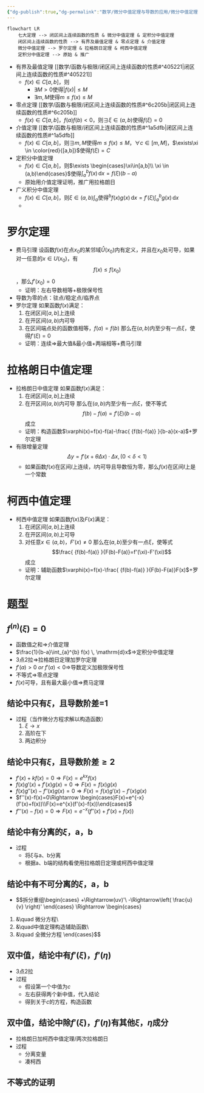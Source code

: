 ```yaml
---
{"dg-publish":true,"dg-permalink":"数学/微分中值定理与导数的应用/微分中值定理","permalink":"/数学/微分中值定理与导数的应用/微分中值定理/","dgHomeLink":true,"dgPassFrontmatter":false}
---
```



```mermaid
flowchart LR
	七大定理 --> 闭区间上连续函数的性质 & 微分中值定理 & 定积分中值定理
	闭区间上连续函数的性质 --> 有界及最值定理 & 零点定理 & 介值定理
	微分中值定理 --> 罗尔定理 & 拉格朗日定理 & 柯西中值定理
	定积分中值定理 --> 原始 & 推广
```
- 有界及最值定理 [[数学/函数与极限/闭区间上连续函数的性质#^405221|闭区间上连续函数的性质#^405221]]
	- $f(x)\in C[a,b]$，则
		- $\exists M>0$使得$|f(x)|\leq M$
		- $\exists m, M$使得$m\leq f(x)\leq M$
- 零点定理 [[数学/函数与极限/闭区间上连续函数的性质#^6c205b|闭区间上连续函数的性质#^6c205b]]
	- $f(x)\in C[a,b]$，$f(a)f(b)<0$，则$\exists \xi \in (a,b)$使得$f(\xi)=0$
- 介值定理 [[数学/函数与极限/闭区间上连续函数的性质#^1a5dfb|闭区间上连续函数的性质#^1a5dfb]]
	- $f(x)\in C[a,b]$，则$\exists m,M$使得$m\leq f(x)\leq M$，$\forall c\in [m,M]$，$\exists\xi \in \color{red}{[a,b]}$使得$f(\xi)=C$
- 定积分中值定理
	- $f(x)\in C[a,b]$，则$\exists \begin{cases}\xi\in[a,b]\\ \xi \in (a,b)\end{cases}$使得$\int_{a}^{b} f(x) \, \mathrm{d}x=f(\xi)(b-a)$
	- 原始用介值定理证明，推广用拉格朗日
- 广义积分中值定理
	- $f(x)\in C[a,b]$，则$\xi\in(a,b)\int_{a}$使得$^{b} f(x)g(x) \, \mathrm{d}x=f'(\xi)\int_{a}^{b} g(x) \, \mathrm{d}x$
	- 
# 罗尔定理
- 费马引理
	设函数$f(x)$在点$x_{0}$的某邻域$\mathring{U}(x_{0})$内有定义，并且在$x_{0}$处可导，如果对一任意的$x\in U(x_{0})$，有$$f(x)\leq f(x_{0})$$，那么$f'(x_{0})=0$
	- 证明：左右导数相等+极限保号性
- 导数为零的点：驻点/稳定点/临界点
- 罗尔定理
	如果函数$f(x)$满足：
	1.  在闭区间$[a,b]$上连续
	2. 在开区间$(a,b)$内可导
	3. 在区间端点处的函数值相等，$f(a)=f(b)$
	那么在$(a,b)$内至少有一点$\xi$，使得$f'({\xi})=0$
	- 证明：连续$\Rightarrow$最大值&最小值+两端相等+费马引理

# 拉格朗日中值定理
- 拉格朗日中值定理
	如果函数$f(x)$满足：
	1. 在闭区间$[a,b]$上连续
	2. 在开区间$(a,b)$内可导
	那么在$(a,b)$内至少有一点$\xi$，使不等式$$f(b)-f(a)=f'(\xi)(b-a)$$成立
	- 证明：构造函数$\varphi(x)=f(x)-f(a)-\frac{ {f(b)-f(a)} }{b-a}(x-a)$+罗尔定理
- 有限增量定理$$\Delta y=f'(x+\theta\Delta x)\cdot\Delta x,(0<\delta<1)$$
	- 如果函数$f(x)$在区间$I$上连续，$I$内可导且导数恒为零，那么$f(x)$在区间$I$上是一个常数

# 柯西中值定理
- 柯西中值定理
	如果函数$f(x)$及$F(x)$满足：
	1. 在闭区间$[a,b]$上连续
	2. 在开区间$(a,b)$上可导
	3. 对任意$x\in(a,b)$，$F'(x)\neq 0$
	那么在$(a,b)$至少有一点$\xi$，使等式$$\frac{ {f(b)-f(a)} }{F(b)-F(a)}=f'(\xi)-F'(\xi)$$成立
	- 证明：辅助函数$\varphi(x)=f(x)-\frac{ {f(b)-f(a)} }{F(b)-F(a)}F(x)$+罗尔定理

# 题型

## $f^{(n)}(\xi)=0$
- 函数值之和$\Rightarrow$介值定理
- $\frac{1}{b-a}\int_{a}^{b} f(x) \, \mathrm{d}x$$\Rightarrow$定积分中值定理
- 3点2拉$\Rightarrow$拉格朗日定理加罗尔定理
- $f'(a)>0\ or\ f'(a)<0$$\Rightarrow$导数定义加极限保号性
- 不等式$\Rightarrow$零点定理
- $f(x)$可导，且有最大最小值$\Rightarrow$费马定理

## 结论中只有$\xi$，且导数阶差$=$${1}$
- 过程（当作微分方程求解以构造函数）
	1. $\xi\to x$
	2. 高阶在下
	3. 两边积分

## 结论中只有$\xi$，且导数阶差$\geq{2}$
- $f'(x)+kf(x)=0\Rightarrow F(x)=e^{kx}f(x)$
- $f(x)g'(x)+f'(x)g(x)=0\Rightarrow F(x)=f(x)g(x)$
- $f(x)g''(x)-f''(x)g(x)=0\Rightarrow F(x)=f(x)g'(x)-f'(x)g(x)$
- $f''(x)-f(x)=0\Rightarrow \begin{cases}F(x)=e^{-x}(f'(x)+f(x))\\F(x)=e^{x}(f'(x)-f(x))\end{cases}$
- $f'''(x)-f(x)=0\Rightarrow F(x)=e^{-x}(f''(x)+f'(x)+f(x))$

## 结论中有分离的$\xi$，a，b
- 过程
	- 将$\xi$与a、b分离
	- 根据a、b端的结构看使用拉格朗日定理或柯西中值定理


## 结论中有不可分离的$\xi$，a，b
- $$拆分重组\begin{cases}
+\Rightarrow(uv)'\\
-\Rightarrow\left( \frac{u}{v} \right)'
\end{cases}
\Rightarrow
\begin{cases}
1. &\quad 微分方程\\
2. &\quad中值定理构造辅助函数\\
3. &\quad 全微分方程
\end{cases}$$

## 双中值，结论中有$f'(\xi)$，$f'(\eta)$
- 3点2拉
- 过程
	- 假设第一个中值为$c$
	- 左右获得两个新中值，代入结论
	- 得到关于$c$的方程，构造函数

## 双中值，结论中除$f'(\xi)$，$f'(\eta)$有其他$\xi$，$\eta$成分
- 拉格朗日加柯西中值定理/两次拉格朗日
- 过程
	- 分离变量
	- 凑柯西

## 不等式的证明